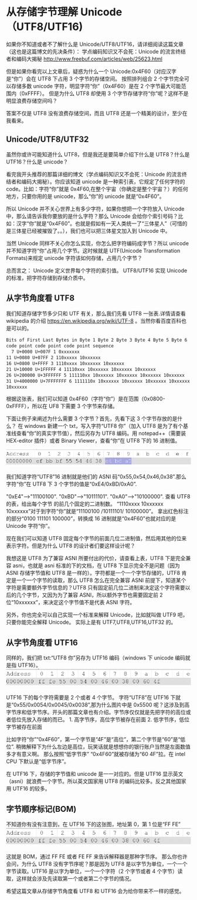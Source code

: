 # 从存储字节理解 Unicode（UTF8/UTF16)

如果你不知道或者不了解什么是 Unicode/UTF8/UTF16，请详细阅读这篇文章（这也是这篇博文的先决条件）：
学点编码知识又不会死：Unicode 的流言终结者和编码大揭秘
<http://www.freebuf.com/articles/web/25623.html>

但是如果你看完以上文章后，疑惑为什么一个 Unicode:0x4F60（对应汉字是“你”）会在 UTF8 下占用 3 个字节的存储空间。
按照排列组合 2 个字节完全可以存储多数 unicode 字符，明显字符“你”（0x4F60）是在 2 个字节最大可能范围内（0xFFFF）。
但是为什么 UTF8 却使用 3 个字节存储字符“你”呢？这样不是明显浪费存储空间吗？

答案不仅是 UTF8 没有浪费存储空间，而且 UTF8 还是一个精美的设计，至少在我看来。

## Unicode/UTF8/UTF32

虽然你或许可能知道什么 UTF8，但是我还是要简单介绍下什么是 UTF8？什么是 UTF16？什么是 unicode？

看完我开头推荐的那篇详细的博文（学点编码知识又不会死：Unicode 的流言终结者和编码大揭秘）。你应该知道 unicode 是一种索引表，它规定了任何字符的 code。比如：字符“你”就是 0x4F60,在整个宇宙（你确定是整个宇宙？）的任何地方，只要你用的是 unicode，那么“你”的 unicode 就是“0x4F60”。

所以 Unicode 并不关心世界上有多少字符，如果你想把一个字符放入 Unicode 中，那么请告诉我你要放的是什么字符？那么 Unicode 会给你个索引号码？比如：汉字“你”就是“0x4F60”。也就是假如有一天人类统一了“三体星人”（可惜的是三体星已经被摧毁了。。），我们也可以把三体星文加入到 Unicode 中。

当然 Unicode 同样不关心你怎么实现，你怎么把字符编码成字节？所以 unicode 并不知道字符“你”占用几个字节。这时候就是 UTF(Unicode Transformation Formats)来规定 unicode 字符该如何存储，占用几个字节？

总而言之：
Unicode 定义世界每个字符的索引值。
UTF8/UTF16 实现 Unicode 的标准，把字符存储到存储介质中。

## 从字节角度看 UTF8

我们知道存储字节多少只和 UTF 有关，那么我们先看 UTF8 一张表.详情请查看 wikipedia 的介绍 https://en.wikipedia.org/wiki/UTF-8 。当然你看百度百科也是可以的。

```
Bits of First Last Bytes in Byte 1 Byte 2 Byte 3 Byte 4 Byte 5 Byte 6
code point code point code point sequence
  7 U+0000 U+007F 1 0xxxxxxx
11 U+0080 U+07FF 2 110xxxxx 10xxxxxx
16 U+0800 U+FFFF 3 1110xxxx 10xxxxxx 10xxxxxx
21 U+10000 U+1FFFFF 4 11110xxx 10xxxxxx 10xxxxxx 10xxxxxx
26 U+200000 U+3FFFFFF 5 111110xx 10xxxxxx 10xxxxxx 10xxxxxx 10xxxxxx
31 U+4000000 U+7FFFFFFF 6 1111110x 10xxxxxx 10xxxxxx 10xxxxxx 10xxxxxx 10xxxxxx
```

根据这张表，我们可以知道 0x4F60（字符“你”）是在范围（0x0800-0xFFFF），所以在 UF8 下需要 3 个字节来存储。

下面让例子来阐述为什么需要 3 个字节？首先，先看下这 3 个字节存放的是什么？
在 windows 新建一个 txt，写入字符“UTF8 你”（加入 UTF8 是为了有个基准线查看“你”的真实字节值），然后另存为 UTF8 编码。用 notepad++（需要装 HEX-editor 插件）或者 Binary Viewer，查看“你”在 UTF8 下的 16 进制值。

![utf8](./pic/utf8.png)

我们知道字符“UTF8”16 进制就是他们的 ASNI 码“0x55,0x54,0x46,0x38”.那么字符“你”在 UTF8 下 3 个字节的值是“0xE4/0xBD/0xA0”.

"0xE4"-->"11100100".
"0xBD"-->"10111101".
"0xA0"-->"10100000".
查看 UTF8 的表，给出每个字节 的前几个固定的二进制数。
“1110xxxx 10xxxxxx 10xxxxxx”对于到字符“你”就是“11100100 /10111101/ 10100000”。
拿出红色标注的部分“0100 111101 100000”，转换成 16 进制就是“0x4F60”也就对应的是 Unicode 字符“你”。

现在我们可以知道 UTF8 固定每个字节的前面几位二进制值，然后用其他的位来表示字符。但是为什么 UTF8 的设计者们要这样设计呢？

我想这是 UTF8 为了兼容 ASNI 所要付出的代价，请查看上表，UTF8 下是完全兼容 asni，也就是 asni 标准的下的文档，在 UTF8 下显示完全不是问题（因为 ASNI 存储字节值和 UTF8 是一样的）。字符都是一个一个字节存储的，UTF8 肯定是一个一个字节的读取，那么 UTF8 怎么在完全兼容 ASNI 前提下，知道某个字符是需要额外字节信息的？UTF8 只有固定前几位二进制来决定这个字符需要以后的几个字节，又因为为了兼容 ASNI，所以额外字节也需要固定前 2 位“10xxxxxx”，来决定这个字节值不是代表 ASNI 字符。

另外，你也完全可以自己实现一个标准来解释 Unicode，比如就叫做 UTF9 吧，只要你能完全解释 Unicode。
实际上是有 UTF7,UTF8,UTF16,UTF32 的。

## 从字节角度看 UTF16

同样的，我们把 txt:“UTF8 你”另存为 UTF16 编码（windows 下 unicode 编码就是指 UTF16）。
![utf16](./pic/utf16.png)

UTF16 下的每个字符需要是 2 个或者 4 个字节。
字符“UTF8”在 UTF16 下就是“0x55/0x0054/0x0045/0x0038”,那为什么图片中是 0x5500 呢？这涉及到高字节序和低字节序。开头的那篇文章也有介绍。字节序仅仅就是先把字符的高位或者低位先放入存储的而已。 1. 高字节序，高位字节被存在前面 2. 低字节序，低位字节被存在前面

比如字符“你”“0x4F60”，第一个字节是“4F”是“高位”，第二个字节是“60”是“低位”.
稍微解释下为什么左边是高位，玩笑话就是想想你的银行账户当然是左面数值多才有意义啊。
那么按照“低字节序” “0x4F60”就被存储为“60 4F”拉。在 intel CPU 下默认是“低字节序”。

在 UTF16 下，存储的字节值和 unicode 是一一对应的。但是 UTF16 显示英文（asni）就浪费一个字节。所以英文国家用 UTF8 的编码比较多。反之其他国家用 UTF16 的较多。

## 字节顺序标记(BOM)

不知道你有没有注意到，在 UTF16 下的这张图，地址第 0，第 1 位是“FF FE”
![bom](./pic/bom.png)

这就是 BOM，通过 FF FE 或者 FE FF 来告诉解释器是那种字节序。
那么你也许会问，为什么 UTF8 没有字节序呢？那是因为 UTF8 是以字节为单位，一个一个字节读取。UTF16 是以字为单位，一个一个字符（2 个字节或者 4 个字节）读取，这样就会涉及先读取第一个或者第二个字节的情况。

希望这篇文章从存储字节角度看 UTF8 和 UTF16 会为给你带来不一样的感觉。
